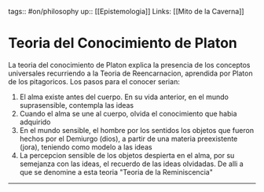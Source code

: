 tags:: #on/philosophy 
up:: [[Epistemologia]]
Links: [[Mito de la Caverna]]
# Teoria del Conocimiento de Platon
La teoria del conocimiento de Platon explica la presencia de los conceptos universales recurriendo a la Teoria de Reencarnacion, aprendida por Platon de los pitagoricos. Los pasos para el conocer serian:

1. El alma existe antes del cuerpo. En su vida anterior, en el mundo suprasensible, contempla las ideas
2. Cuando el alma se une al cuerpo, olvida el conocimiento que habia adquirido
3. En el mundo sensible, el hombre por los sentidos los objetos que fueron hechos por el Demiurgo (dios), a partir de una materia preexistente (jora), teniendo como modelo a las ideas
4. La percepcion sensible de los objetos despierta en el alma, por su semejanza con las ideas, el recuerdo de las ideas olvidadas. De alli a que se denomine a esta teoria "Teoria de la Reminiscencia"
___
